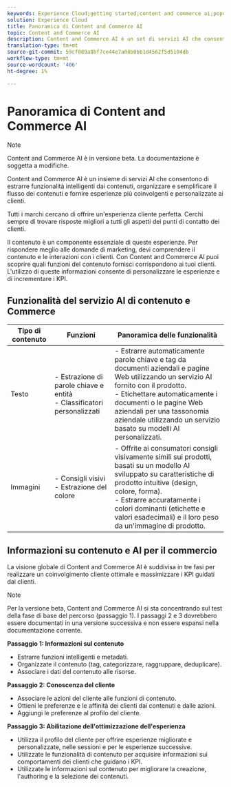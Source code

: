 ```yaml
---
keywords: Experience Cloud;getting started;content and commerce ai;popular topics;Intelligent Services;ccai
solution: Experience Cloud
title: Panoramica di Content and Commerce AI
topic: Content and Commerce AI
description: Content and Commerce AI è un set di servizi AI che consente di estrarre funzionalità intelligenti dai contenuti, organizzare, ottimizzare il flusso dei contenuti e fornire esperienze più coinvolgenti e personalizzate ai clienti.
translation-type: tm+mt
source-git-commit: 59cf089a8bf7ce44e7a08b0bb1d4562f5d5104db
workflow-type: tm+mt
source-wordcount: '406'
ht-degree: 1%

---
```



<!--

NOTE to writer: "Intelligent Services" is not a valid solution value. Log a UGP bug if you think it should be added.

-->

# Panoramica di Content and Commerce AI

>[!NOTE]
>
>Content and Commerce AI è in versione beta. La documentazione è soggetta a modifiche.

Content and Commerce AI è un insieme di servizi AI che consentono di estrarre funzionalità intelligenti dai contenuti, organizzare e semplificare il flusso dei contenuti e fornire esperienze più coinvolgenti e personalizzate ai clienti.

Tutti i marchi cercano di offrire un&#39;esperienza cliente perfetta. Cerchi sempre di trovare risposte migliori a tutti gli aspetti dei punti di contatto dei clienti.

Il contenuto è un componente essenziale di queste esperienze. Per rispondere meglio alle domande di marketing, devi comprendere il contenuto e le interazioni con i clienti. Con Content and Commerce AI puoi scoprire quali funzioni del contenuto fornisci corrispondono ai tuoi clienti. L&#39;utilizzo di queste informazioni consente di personalizzare le esperienze e di incrementare i KPI.

## Funzionalità del servizio AI di contenuto e Commerce

| Tipo di contenuto | Funzioni | Panoramica delle funzionalità |
| --- | --- | --- |
| Testo | - Estrazione di parole chiave e entità <br>- Classificatori personalizzati | - Estrarre automaticamente parole chiave e tag da documenti aziendali e pagine Web utilizzando un servizio AI fornito con il prodotto. <br> - Etichettare automaticamente i documenti o le pagine Web aziendali per una tassonomia aziendale utilizzando un servizio basato su modelli AI personalizzati. |
| Immagini | - Consigli visivi <br> - Estrazione del colore | - Offrite ai consumatori consigli visivamente simili sui prodotti, basati su un modello AI sviluppato su caratteristiche di prodotto intuitive (design, colore, forma). <br> - Estrarre accuratamente i colori dominanti (etichette e valori esadecimali) e il loro peso da un&#39;immagine di prodotto. |

## Informazioni su contenuto e AI per il commercio

La visione globale di Content and Commerce AI è suddivisa in tre fasi per realizzare un coinvolgimento cliente ottimale e massimizzare i KPI guidati dai clienti.

>[!NOTE]
>
>Per la versione beta, Content and Commerce AI si sta concentrando sul test della fase di base del percorso (passaggio 1). I passaggi 2 e 3 dovrebbero essere documentati in una versione successiva e non essere espansi nella documentazione corrente.

**Passaggio 1: Informazioni sul contenuto**
- Estrarre funzioni intelligenti e metadati.
- Organizzate il contenuto (tag, categorizzare, raggruppare, deduplicare).
- Associare i dati del contenuto alle risorse.

**Passaggio 2: Conoscenza del cliente**
- Associare le azioni del cliente alle funzioni di contenuto.
- Ottieni le preferenze e le affinità dei clienti dai contenuti e dalle azioni.
- Aggiungi le preferenze al profilo del cliente.

**Passaggio 3: Abilitazione dell&#39;ottimizzazione dell&#39;esperienza**
- Utilizza il profilo del cliente per offrire esperienze migliorate e personalizzate, nelle sessioni e per le esperienze successive.
- Utilizzate le funzionalità di contenuto per acquisire informazioni sui comportamenti dei clienti che guidano i KPI.
- Utilizzate le informazioni sul contenuto per migliorare la creazione, l&#39;authoring e la selezione dei contenuti.

